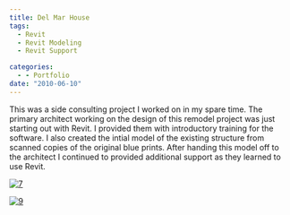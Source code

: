 ```yaml
---
title: Del Mar House
tags:
  - Revit
  - Revit Modeling
  - Revit Support

categories:
  - - Portfolio
date: "2010-06-10"
---
```


This was a side consulting project I worked on in my spare time. The primary architect working on the design of this remodel project was just starting out with Revit. I provided them with introductory training for the software. I also created the intial model of the existing structure from scanned copies of the original blue prints. After handing this model off to the architect I continued to provided additional support as they learned to use Revit.

[![](http://www.ericanastas.com/wp-content/uploads/2012/04/7-636x477.jpg "7")](7.jpg)

[![](http://www.ericanastas.com/wp-content/uploads/2012/04/9-636x410.jpg "9")](9.jpg)
